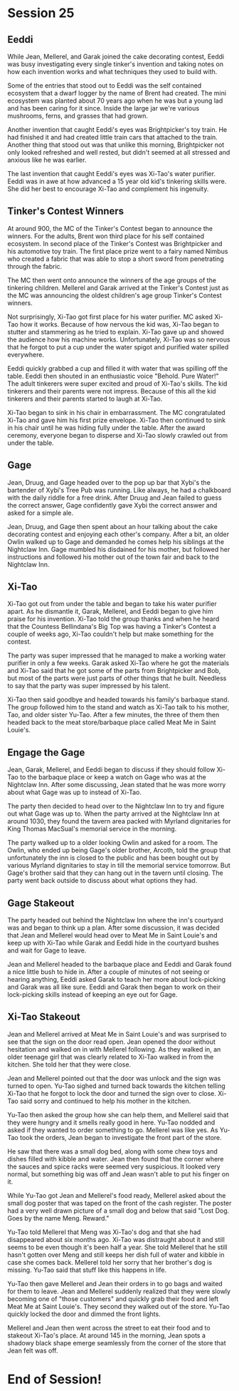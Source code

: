 # Session 25

## Eeddi

While Jean, Mellerel, and Garak joined the cake decorating contest, Eeddi was busy investigating every single tinker's invention and taking notes on how each invention works and what techniques they used to build with. 

Some of the entries that stood out to Eeddi was the self contained ecosystem that a dwarf logger by the name of Brent had created. The mini ecosystem was planted about 70 years ago when he was but a young lad and has been caring for it since. Inside the large jar we're various mushrooms, ferns, and grasses that had grown. 

Another invention that caught Eeddi's eyes was Brightpicker's toy train. He had finished it and had created little train cars that attached to the train. Another thing that stood out was that unlike this morning, Brightpicker not only looked refreshed and well rested, but didn't seemed at all stressed and anxious like he was earlier. 

The last invention that caught Eeddi's eyes was Xi-Tao's water purifier. Eeddi was in awe at how advanced a 15 year old kid's tinkering skills were. She did her best to encourage Xi-Tao and complement his ingenuity. 

## Tinker's Contest Winners 

At around 900, the MC of the Tinker's Contest began to announce the winners. For the adults, Brent won third place for his self contained ecosystem. In second place of the Tinker's Contest was Brightpicker and his automotive toy train. The first place prize went to a fairy named Nimbus who created a fabric that was able to stop a short sword from penetrating through the fabric. 

The MC then went onto announce the winners of the age groups of the tinkering children. Mellerel and Garak arrived at the Tinker's Contest just as the MC was announcing the oldest children's age group Tinker's Contest winners. 

Not surprisingly, Xi-Tao got first place for his water purifier. MC asked Xi-Tao how it works. Because of how nervous the kid was, Xi-Tao began to stutter and stammering as he tried to explain. Xi-Tao gave up and showed the audience how his machine works. Unfortunately, Xi-Tao was so nervous that he forgot to put a cup under the water spigot and purified water spilled everywhere. 

Eeddi quickly grabbed a cup and filled it with water that was spilling off the table. Eeddi then shouted in an enthusiastic voice "Behold. Pure Water!" The adult tinkerers were super excited and proud of Xi-Tao's skills. The kid tinkerers and their parents were not impress. Because of this all the kid tinkerers and their parents started to laugh at Xi-Tao. 

Xi-Tao began to sink in his chair in embarrassment. The MC congratulated Xi-Tao and gave him his first prize envelope. Xi-Tao then continued to sink in his chair until he was hiding fully under the table. After the award ceremony, everyone began to disperse and Xi-Tao slowly crawled out from under the table. 

## Gage

Jean, Druug, and Gage headed over to the pop up bar that Xybi's the bartender of Xybi's Tree Pub was running. Like always, he had a chalkboard with the daily riddle for a free drink. After Druug and Jean failed to guess the correct answer, Gage confidently gave Xybi the correct answer and asked for a simple ale. 

Jean, Druug, and Gage then spent about an hour talking about the cake decorating contest and enjoying each other's company. After a bit, an older Owlin walked up to Gage and demanded he comes help his siblings at the Nightclaw Inn. Gage mumbled his disdained for his mother, but followed her instructions and followed his mother out of the town fair and back to the Nightclaw Inn. 

## Xi-Tao

Xi-Tao got out from under the table and began to take his water purifier apart. As he dismantle it, Garak, Mellerel, and Eeddi began to give him praise for his invention. Xi-Tao told the group thanks and when he heard that the Countess Bellindana's Big Top was having a Tinker's Contest a couple of weeks ago, Xi-Tao couldn't help but make something for the contest. 

The party was super impressed that he managed to make a working water purifier in only a few weeks. Garak asked Xi-Tao where he got the materials and Xi-Tao said that he got some of the parts from Brightpicker and Bob, but most of the parts were just parts of other things that he built. Needless to say that the party was super impressed by his talent. 

Xi-Tao then said goodbye and headed towards his family's barbaque stand. The group followed him to the stand and watch as Xi-Tao talk to his mother, Tao, and older sister Yu-Tao. After a few minutes, the three of them then headed back to the meat store/barbaque place called Meat Me in Saint Louie's. 

## Engage the Gage

Jean, Garak, Mellerel, and Eeddi began to discuss if they should follow Xi-Tao to the barbaque place or keep a watch on Gage who was at the Nightclaw Inn. After some discussing, Jean stated that he was more worry about what Gage was up to instead of Xi-Tao. 

The party then decided to head over to the Nightclaw Inn to try and figure out what Gage was up to. When the party arrived at the Nightclaw Inn at around 1030, they found the tavern area packed with Myrland dignitaries for King Thomas MacSual's memorial service in the morning. 

The party walked up to a older looking Owlin and asked for a room. The Owlin, who ended up being Gage's older brother, Arcoth, told the group that unfortunately the inn is closed to the public and has been bought out by various Myrland dignitaries to stay in till the memorial service tomorrow. But Gage's brother said that they can hang out in the tavern until closing. The party went back outside to discuss about what options they had. 

## Gage Stakeout

The party headed out behind the Nightclaw Inn where the inn's courtyard was and began to think up a plan. After some discussion, it was decided that Jean and Mellerel would head over to Meat Me in Saint Louie's and keep up with Xi-Tao while Garak and Eeddi hide in the courtyard bushes and wait for Gage to leave. 

Jean and Mellerel headed to the barbaque place and Eeddi and Garak found a nice little bush to hide in. After a couple of minutes of not seeing or hearing anything, Eeddi asked Garak to teach her more about lock-picking and Garak was all like sure. Eeddi and Garak then began to work on their lock-picking skills instead of keeping an eye out for Gage.

## Xi-Tao Stakeout

Jean and Mellerel arrived at Meat Me in Saint Louie's and was surprised to see that the sign on the door read open. Jean opened the door without hesitation and walked on in with Mellerel following. As they walked in, an older teenage girl that was clearly related to Xi-Tao walked in from the kitchen. She told her that they were close.

Jean and Mellerel pointed out that the door was unlock and the sign was turned to open. Yu-Tao sighed and turned back towards the kitchen telling Xi-Tao that he forgot to lock the door and turned the sign over to close. Xi-Tao said sorry and continued to help his mother in the kitchen. 

Yu-Tao then asked the group how she can help them, and Mellerel said that they were hungry and it smells really good in here. Yu-Tao nodded and asked if they wanted to order something to go. Mellerel was like yes. As Yu-Tao took the orders, Jean began to investigate the front part of the store.

He saw that there was a small dog bed, along with some chew toys and dishes filled with kibble and water. Jean then found that the corner where the sauces and spice racks were seemed very suspicious. It looked very normal, but something big was off and Jean wasn't able to put his finger on it.

While Yu-Tao got Jean and Mellerel's food ready, Mellerel asked about the small dog poster that was taped on the front of the cash register. The poster had a very well drawn picture of a small dog and below that said "Lost Dog. Goes by the name Meng. Reward." 

Yu-Tao told Mellerel that Meng was Xi-Tao's dog and that she had disappeared about six months ago. Xi-Tao was distraught about it and still seems to be even though it's been half a year. She told Mellerel that he still hasn't gotten over Meng and still keeps her dish full of water and kibble in case she comes back. Mellerel told her sorry that her brother's dog is missing. Yu-Tao said that stuff like this happens in life. 

Yu-Tao then gave Mellerel and Jean their orders in to go bags and waited for them to leave. Jean and Mellerel suddenly realized that they were slowly becoming one of "those customers" and quickly grab their food and left Meat Me at Saint Louie's. They second they walked out of the store. Yu-Tao quickly locked the door and dimmed the front lights.

Mellerel and Jean then went across the street to eat their food and to stakeout Xi-Tao's place. At around 145 in the morning, Jean spots a shadowy black shape emerge seamlessly from the corner of the store that Jean felt was off. 

# End of Session!


